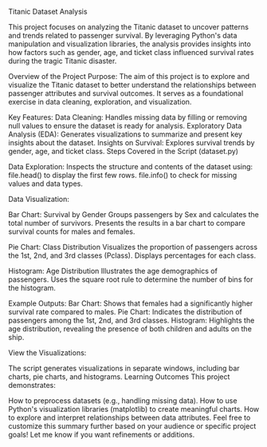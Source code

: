 Titanic Dataset Analysis

This project focuses on analyzing the Titanic dataset to uncover patterns and trends related to passenger survival. By leveraging Python's data manipulation and visualization libraries, the analysis provides insights into how factors such as gender, age, and ticket class influenced survival rates during the tragic Titanic disaster.

Overview of the Project
Purpose:
The aim of this project is to explore and visualize the Titanic dataset to better understand the relationships between passenger attributes and survival outcomes. It serves as a foundational exercise in data cleaning, exploration, and visualization.

Key Features:
Data Cleaning: Handles missing data by filling or removing null values to ensure the dataset is ready for analysis.
Exploratory Data Analysis (EDA): Generates visualizations to summarize and present key insights about the dataset.
Insights on Survival: Explores survival trends by gender, age, and ticket class.
Steps Covered in the Script (dataset.py)

Data Exploration:
Inspects the structure and contents of the dataset using:
file.head() to display the first few rows.
file.info() to check for missing values and data types.

Data Visualization:

Bar Chart: Survival by Gender
Groups passengers by Sex and calculates the total number of survivors.
Presents the results in a bar chart to compare survival counts for males and females.

Pie Chart: Class Distribution
Visualizes the proportion of passengers across the 1st, 2nd, and 3rd classes (Pclass).
Displays percentages for each class.

Histogram: Age Distribution
Illustrates the age demographics of passengers.
Uses the square root rule to determine the number of bins for the histogram.

Example Outputs:
Bar Chart: Shows that females had a significantly higher survival rate compared to males.
Pie Chart: Indicates the distribution of passengers among the 1st, 2nd, and 3rd classes.
Histogram: Highlights the age distribution, revealing the presence of both children and adults on the ship.

View the Visualizations:

The script generates visualizations in separate windows, including bar charts, pie charts, and histograms.
Learning Outcomes
This project demonstrates:

How to preprocess datasets (e.g., handling missing data).
How to use Python's visualization libraries (matplotlib) to create meaningful charts.
How to explore and interpret relationships between data attributes.
Feel free to customize this summary further based on your audience or specific project goals! Let me know if you want refinements or additions.
